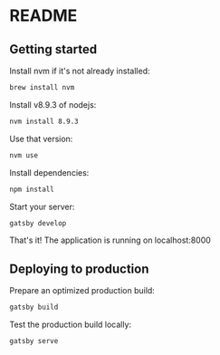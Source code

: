 # README

## Getting started
Install nvm if it's not already installed:
```sh
brew install nvm
```

Install v8.9.3 of nodejs:
```sh
nvm install 8.9.3
```

Use that version:
```sh
nvm use
```

Install dependencies:
```sh
npm install
```

Start your server:
```sh
gatsby develop
```

That's it! The application is running on localhost:8000

## Deploying to production
Prepare an optimized production build:
```sh
gatsby build
```

Test the production build locally:
```sh
gatsby serve
```
